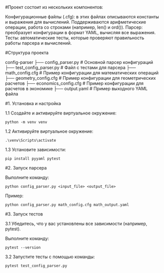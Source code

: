 #Проект состоит из нескольких компонентов:

Конфигурационные файлы (.cfg): в этих файлах описываются константы и выражения для вычислений. 
Поддерживаются арифметические операции, работа со строками (например, len() и ord()).
Парсер: преобразует конфигурации в формат YAML, вычисляя все выражения.
Тесты: автоматические тесты, которые проверяют правильность работы парсера и вычислений.


#Структура проекта

config-parser
├── config_parser.py    # Основной парсер конфигураций
├── test_config_parser.py  # Файл с тестами для парсера
├── math_config.cfg    # Пример конфигурации для математических операций
├── geometry_config.cfg  # Пример конфигурации для геометрических расчетов
├── economics_config.cfg  # Пример конфигурации для расчетов в экономике
├── output.yaml        # Пример выходного YAML файла


#1. Установка и настройка

1.1 Создайте и активируйте виртуальное окружение:

```shell
python -m venv venv
```

1.2 Активируйте виртуальное окружение:

```shell
.\venv\Scripts\activate
```

1.3 Установите зависимости:

```shell
pip install pyyaml pytest
```


#2. Запуск парсера

Выполните команду:

```shell
python config_parser.py <input_file> <output_file>
```

Пример:

```shell
python config_parser.py math_config.cfg math_output.yaml
```

#3. Запуск тестов

3.1 Убедитесь, что у вас установлены все зависимости (например, pytest).

Выполните команду:
```shell
pytest --version
```

3.2 Запустите тесты с помощью команды:

```shell
pytest test_config_parser.py
```